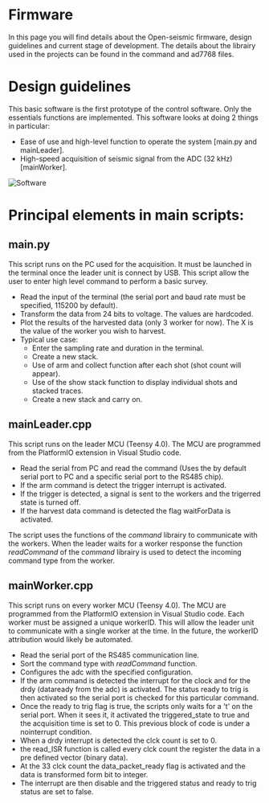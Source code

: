# Firmware

In this page you will find details about the Open-seismic firmware, design guidelines and current stage of development. The details about the librairy used in the projects can be found in the command and ad7768 files.

# Design guidelines

This basic software is the first prototype of the control software. Only the essentials functions are implemented. This software looks at doing 2 things in particular:

- Ease of use and high-level function to operate the system [main.py and mainLeader].
- High-speed acquisition of seismic signal from the ADC (32 kHz) [mainWorker].

![Software](https://github.com/armercier/Open-seismic-electrical-design/blob/documentation/media/software.png)

# Principal elements in main scripts:

## main.py

This script runs on the PC used for the acquisition. It must be launched in the terminal once the leader unit is connect by USB. This script allow the user to enter high level command to perform a basic survey.

- Read the input of the terminal (the serial port and baud rate must be specified, 115200 by default).
- Transform the data from 24 bits to voltage. The values are hardcoded.
- Plot the results of the harvested data (only 3 worker for now).
  The X is the value of the worker you wish to harvest.
- Typical use case:
  - Enter the sampling rate and duration in the terminal.
  - Create a new stack.
  - Use of arm and collect function after each shot (shot count will appear).
  - Use of the show stack function to display individual shots and stacked traces.
  - Create a new stack and carry on.


## mainLeader.cpp

This script runs on the leader MCU (Teensy 4.0). The MCU are programmed from the PlatformIO extension in Visual Studio code.

- Read the serial from PC and read the command (Uses the by default serial port to PC and a specific serial port to the RS485 chip).
 - If the arm command is detect the trigger interrupt is activated.
 - If the trigger is detected, a signal is sent to the workers and the trigerred state is turned off.
- If the harvest data command is detected the flag waitForData is activated.

The script uses the functions of the _command_ librairy to communicate with the workers. When the leader waits for a worker response the function _readCommand_ of the _command_ librairy is used to detect the incoming command type from the worker.

## mainWorker.cpp

This script runs on every worker MCU (Teensy 4.0). The MCU are programmed from the PlatformIO extension in Visual Studio code. Each worker must be assigned a unique workerID. This will allow the leader unit to communicate with a single worker at the time. In the future, the workerID attribution would likely be automated.

- Read the serial port of the RS485 communication line.
- Sort the command type with _readCommand_ function.
- Configures the adc with the specified configuration.
- If the arm command is detected the interrupt for the clock and for the drdy (dataready from the adc) is activated. The status ready to trig is then activated so the serial port is checked for this particular command.
- Once the ready to trig flag is true, the scripts only waits for a 't' on the serial port. When it sees it, it activated the triggered_state to true and the acquisition time is set to 0. This previous block of code is under a nointerrupt condition.
- When a drdy interrupt is detected the clck count is set to 0.
- the read_ISR function is called every clck count the register the data in a pre defined vector (binary data).
- At the 33 clck count the data_packet_ready flag is activated and the data is transformed form bit to integer.
- The interrupt are then disable and the triggered status and ready to trig status are set to false.
